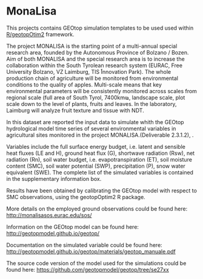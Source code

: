 # MonaLisa
This  projects contains GEOtop simulation templates to be used used within  [R/geotopOtim2](https://github.com/ecor/geotopOptim2) framework.  


The project MONALISA is the starting point of a multi-annual special research area, founded by the Autonomous Province of Bolzano / Bozen. Aim of both MONALISA and the special research area is to increase the collaboration within the South Tyrolean research system (EURAC, Free University Bolzano, VZ Laimburg, TIS ֠Innovation Park). The whole production chain of agriculture will be monitored from environmental conditions to the quality of apples. Multi-scale means that key environmental parameters will be consistently monitored across scales from regional scale (full area of South Tyrol, 7400kmҩ, landscape scale, plot scale down to the level of plants, fruits and leaves. In the laboratory, Laimburg will analyze fruit texture and tissue with NDT.

In this dataset are reported  the input data to simulate whith the GEOtop hydrological model time series of several environmental variables in agricultural sites monitored in the project MONALISA.(Deliverable 2.3.1.2), .

Variables include the full surface energy budget, i.e. latent and sensible heat fluxes (LE and H), ground heat flux (G), shortwave radiation (Rsw), net radiation (Rn), soil water budget, i.e. evapotranspiration (ET), soil moisture content (SMC), soil water potential (SWP), precipitation (P), snow water equivalent (SWE). The complete list of the simulated variables is contained in the supplementary information box.

Results have been obtained by calibrating the GEOtop model with respect to SMC observations, using the geotopOptim2 R package.

More details on the employed ground observations could be found here: http://monalisasos.eurac.edu/sos/ 

Information on the GEOtop model can be found here: http://geotopmodel.github.io/geotop/ 

Documentation on the simulated variable could be found here: http://geotopmodel.github.io/geotop/materials/geotop_manuale.pdf 

The source code version of the model used for the simulations could be found here: https://github.com/geotopmodel/geotop/tree/se27xx 

